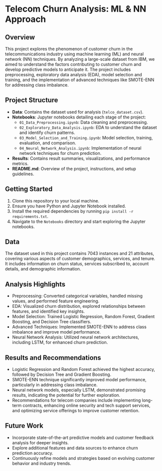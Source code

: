 # Telecom Churn Analysis: ML & NN Approach

## Overview
This project explores the phenomenon of customer churn in the telecommunications industry using machine learning (ML) and neural network (NN) techniques. By analyzing a large-scale dataset from IBM, we aimed to understand the factors contributing to customer churn and develop predictive models to anticipate it. The project includes preprocessing, exploratory data analysis (EDA), model selection and training, and the implementation of advanced techniques like SMOTE-ENN for addressing class imbalance.

## Project Structure
- **Data**: Contains the dataset used for analysis (`telco_dataset.csv`).
- **Notebooks**: Jupyter notebooks detailing each stage of the project:
  - `01_Data_Preprocessing.ipynb`: Data cleaning and preprocessing.
  - `02_Exploratory_Data_Analysis.ipynb`: EDA to understand the dataset and identify churn patterns.
  - `03_Model_Selection_and_Training.ipynb`: Model selection, training, evaluation, and comparison.
  - `04_Neural_Network_Analysis.ipynb`: Implementation of neural network techniques for churn prediction.
- **Results**: Contains result summaries, visualizations, and performance metrics.
- **README.md**: Overview of the project, instructions, and setup guidelines.

## Getting Started
1. Clone this repository to your local machine.
2. Ensure you have Python and Jupyter Notebook installed.
3. Install the required dependencies by running `pip install -r requirements.txt`.
4. Navigate to the `Notebooks` directory and start exploring the Jupyter notebooks.

## Data
The dataset used in this project contains 7043 instances and 21 attributes, covering various aspects of customer demographics, services, and tenure. It includes information on churn status, services subscribed to, account details, and demographic information.

## Analysis Highlights
- Preprocessing: Converted categorical variables, handled missing values, and performed feature engineering.
- EDA: Visualized churn distribution, explored relationships between features, and identified key insights.
- Model Selection: Trained Logistic Regression, Random Forest, Gradient Boosting, and Decision Tree classifiers.
- Advanced Techniques: Implemented SMOTE-ENN to address class imbalance and improve model performance.
- Neural Network Analysis: Utilized neural network architectures, including LSTM, for enhanced churn prediction.

## Results and Recommendations
- Logistic Regression and Random Forest achieved the highest accuracy, followed by Decision Tree and Gradient Boosting.
- SMOTE-ENN technique significantly improved model performance, particularly in addressing class imbalance.
- Neural network models, especially LSTM, demonstrated promising results, indicating the potential for further exploration.
- Recommendations for telecom companies include implementing long-term contracts, enhancing online security and tech support services, and optimizing service offerings to improve customer retention.

## Future Work
- Incorporate state-of-the-art predictive models and customer feedback analysis for deeper insights.
- Explore additional features and data sources to enhance churn prediction accuracy.
- Continuously refine models and strategies based on evolving customer behavior and industry trends.
